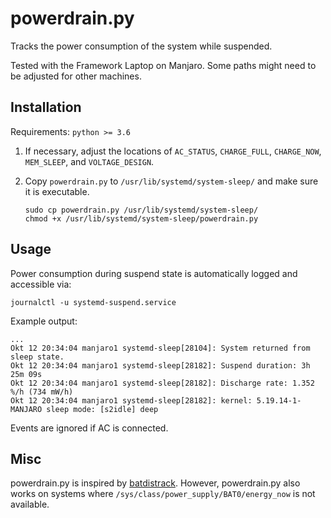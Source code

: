 # powerdrain.py

Tracks the power consumption of the system while suspended.

Tested with the Framework Laptop on Manjaro. Some paths might need to be adjusted for other machines.

## Installation


Requirements: `python >= 3.6`

1. If necessary, adjust the locations of `AC_STATUS`, `CHARGE_FULL`, `CHARGE_NOW`, `MEM_SLEEP`, and `VOLTAGE_DESIGN`.
2. Copy `powerdrain.py` to `/usr/lib/systemd/system-sleep/` and make sure it is executable.

	```
	sudo cp powerdrain.py /usr/lib/systemd/system-sleep/
	chmod +x /usr/lib/systemd/system-sleep/powerdrain.py
	```


## Usage

Power consumption during suspend state is automatically logged and accessible via:

```
journalctl -u systemd-suspend.service
```

Example output:
```
...
Okt 12 20:34:04 manjaro1 systemd-sleep[28104]: System returned from sleep state.
Okt 12 20:34:04 manjaro1 systemd-sleep[28182]: Suspend duration: 3h 25m 09s
Okt 12 20:34:04 manjaro1 systemd-sleep[28182]: Discharge rate: 1.352 %/h (734 mW/h)
Okt 12 20:34:04 manjaro1 systemd-sleep[28182]: kernel: 5.19.14-1-MANJARO sleep mode: [s2idle] deep

```

Events are ignored if AC is connected.

## Misc
powerdrain.py is inspired by [batdistrack](https://github.com/oliver-machacik/batdistrack). However, powerdrain.py also works on systems where `/sys/class/power_supply/BAT0/energy_now` is not available.
